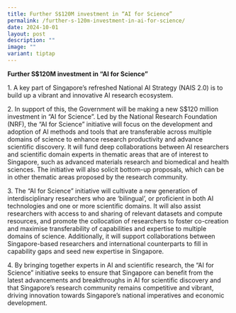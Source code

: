 ```yaml
---
title: Further S$120M investment in “AI for Science”
permalink: /further-s-120m-investment-in-ai-for-science/
date: 2024-10-01
layout: post
description: ""
image: ""
variant: tiptap
---
```

<p><strong>Further S$120M investment in “AI for Science”</strong>
</p>
<p>1. A key part of Singapore’s refreshed National AI Strategy (NAIS 2.0)
is to build up a vibrant and innovative AI research ecosystem.</p>
<p>2. In support of this, the Government will be making a new S$120 million
investment in “AI for Science”. Led by the National Research Foundation
(NRF), the “AI for Science” initiative will focus on the development and
adoption of AI methods and tools that are transferable across multiple
domains of science to enhance research productivity and advance scientific
discovery. It will fund deep collaborations between AI researchers and
scientific domain experts in thematic areas that are of interest to Singapore,
such as advanced materials research and biomedical and health sciences.
The initiative will also solicit bottom-up proposals, which can be in other
thematic areas proposed by the research community.</p>
<p>3. The “AI for Science” initiative will cultivate a new generation of
interdisciplinary researchers who are ‘bilingual’, or proficient in both
AI technologies and one or more scientific domains. It will also assist
researchers with access to and sharing of relevant datasets and compute
resources, and promote the collocation of researchers to foster co-creation
and maximise transferability of capabilities and expertise to multiple
domains of science. Additionally, it will support collaborations between
Singapore-based researchers and international counterparts to fill in capability
gaps and seed new expertise in Singapore.</p>
<p>4. By bringing together experts in AI and scientific research, the “AI
for Science” initiative seeks to ensure that Singapore can benefit from
the latest advancements and breakthroughs in AI for scientific discovery
and that Singapore’s research community remains competitive and vibrant,
driving innovation towards Singapore’s national imperatives and economic
development.</p>